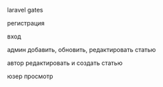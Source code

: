 laravel gates

регистрация

вход

админ добавить, обновить, редактировать статью

автор редактировать и создать статью

юзер просмотр




